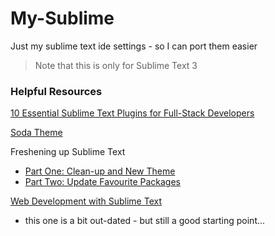 My-Sublime
==========

Just my sublime text ide settings - so I can port them easier

> Note that this is only for Sublime Text 3


### Helpful Resources
[10 Essential Sublime Text Plugins for Full-Stack Developers](http://www.sitepoint.com/10-essential-sublime-text-plugins-full-stack-developer/)

[Soda Theme](https://github.com/buymeasoda/soda-theme)

Freshening up Sublime Text
  * [Part One: Clean-up and New Theme](http://toomanyideas.net/2014/freshening-up-sublime-text.html)
  * [Part Two: Update Favourite Packages](http://toomanyideas.net/2014/freshening-up-sublime-text-part-two.html)

[Web Development with Sublime Text](http://www.paulund.co.uk/web-development-with-sublime-text-2)
  * this one is a bit out-dated - but still a good starting point...
